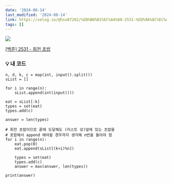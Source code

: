 ```yaml
---
date: '2024-08-14'
last_modified: '2024-08-14'
link: https://velog.io/@hso07202/%EB%B0%B1%EC%A4%80-2531-%ED%9A%8C%EC%A0%84-%EC%B4%88%EB%B0%A5
tags: []
---
```


![](https://velog.velcdn.com/images/hso07202/post/efc9ac4c-20de-41a0-a100-fb8c4189b61e/image.png)

[[백준] 2531 - 회전 초밥](https://www.acmicpc.net/problem/2531)

### 💡 내 코드
    
    
    n, d, k, c = map(int, input().split())
    sList = []
    
    for i in range(n):
        sList.append(int(input()))
    
    eat = sList[:k]
    types = set(eat)
    types.add(c)
    
    answer = len(types)
    
    # 회전 초밥이므로 끝에 도달해도 (리스트 상)앞에 있는 초밥을
    # 포함해서 append 해야할 경우까지 생각해 n번을 돌아야 함
    for i in range(n):  
        eat.pop(0)
        eat.append(sList[(k+i)%n])
    
        types = set(eat)
        types.add(c)
        answer = max(answer, len(types))
    
    print(answer)